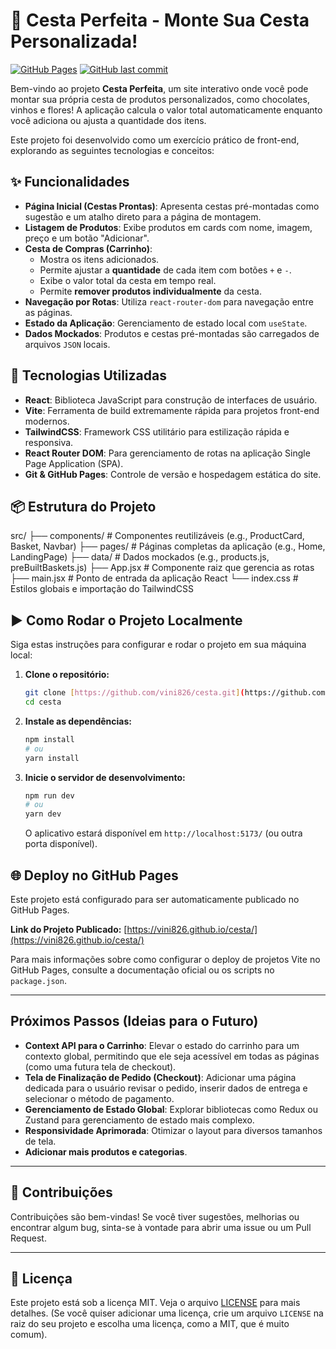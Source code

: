 # 🎁 Cesta Perfeita - Monte Sua Cesta Personalizada!

[![GitHub Pages](https://github.com/vini826/cesta/actions/workflows/github-pages.yml/badge.svg)](https://vini826.github.io/cesta/)
[![GitHub last commit](https://img.shields.io/github/last-commit/vini826/cesta)](https://github.com/vini826/cesta/commits/main)

Bem-vindo ao projeto **Cesta Perfeita**, um site interativo onde você pode montar sua própria cesta de produtos personalizados, como chocolates, vinhos e flores! A aplicação calcula o valor total automaticamente enquanto você adiciona ou ajusta a quantidade dos itens.

Este projeto foi desenvolvido como um exercício prático de front-end, explorando as seguintes tecnologias e conceitos:

## ✨ Funcionalidades

* **Página Inicial (Cestas Prontas)**: Apresenta cestas pré-montadas como sugestão e um atalho direto para a página de montagem.
* **Listagem de Produtos**: Exibe produtos em cards com nome, imagem, preço e um botão "Adicionar".
* **Cesta de Compras (Carrinho)**:
    * Mostra os itens adicionados.
    * Permite ajustar a **quantidade** de cada item com botões `+` e `-`.
    * Exibe o valor total da cesta em tempo real.
    * Permite **remover produtos individualmente** da cesta.
* **Navegação por Rotas**: Utiliza `react-router-dom` para navegação entre as páginas.
* **Estado da Aplicação**: Gerenciamento de estado local com `useState`.
* **Dados Mockados**: Produtos e cestas pré-montadas são carregados de arquivos `JSON` locais.

## 🚀 Tecnologias Utilizadas

* **React**: Biblioteca JavaScript para construção de interfaces de usuário.
* **Vite**: Ferramenta de build extremamente rápida para projetos front-end modernos.
* **TailwindCSS**: Framework CSS utilitário para estilização rápida e responsiva.
* **React Router DOM**: Para gerenciamento de rotas na aplicação Single Page Application (SPA).
* **Git & GitHub Pages**: Controle de versão e hospedagem estática do site.

## 📦 Estrutura do Projeto

src/ ├── components/ # Componentes reutilizáveis (e.g., ProductCard, Basket, Navbar) ├── pages/ # Páginas completas da aplicação (e.g., Home, LandingPage) ├── data/ # Dados mockados (e.g., products.js, preBuiltBaskets.js) ├── App.jsx # Componente raiz que gerencia as rotas ├── main.jsx # Ponto de entrada da aplicação React └── index.css # Estilos globais e importação do TailwindCSS

## ▶️ Como Rodar o Projeto Localmente

Siga estas instruções para configurar e rodar o projeto em sua máquina local:

1.  **Clone o repositório:**
    ```bash
    git clone [https://github.com/vini826/cesta.git](https://github.com/vini826/cesta.git)
    cd cesta
    ```

2.  **Instale as dependências:**
    ```bash
    npm install
    # ou
    yarn install
    ```

3.  **Inicie o servidor de desenvolvimento:**
    ```bash
    npm run dev
    # ou
    yarn dev
    ```
    O aplicativo estará disponível em `http://localhost:5173/` (ou outra porta disponível).

## 🌐 Deploy no GitHub Pages

Este projeto está configurado para ser automaticamente publicado no GitHub Pages.

**Link do Projeto Publicado:**
[https://vini826.github.io/cesta/](https://vini826.github.io/cesta/)

Para mais informações sobre como configurar o deploy de projetos Vite no GitHub Pages, consulte a documentação oficial ou os scripts no `package.json`.

---

## Próximos Passos (Ideias para o Futuro)

* **Context API para o Carrinho**: Elevar o estado do carrinho para um contexto global, permitindo que ele seja acessível em todas as páginas (como uma futura tela de checkout).
* **Tela de Finalização de Pedido (Checkout)**: Adicionar uma página dedicada para o usuário revisar o pedido, inserir dados de entrega e selecionar o método de pagamento.
* **Gerenciamento de Estado Global**: Explorar bibliotecas como Redux ou Zustand para gerenciamento de estado mais complexo.
* **Responsividade Aprimorada**: Otimizar o layout para diversos tamanhos de tela.
* **Adicionar mais produtos e categorias**.

---

## 🤝 Contribuições

Contribuições são bem-vindas! Se você tiver sugestões, melhorias ou encontrar algum bug, sinta-se à vontade para abrir uma issue ou um Pull Request.

---

## 📄 Licença

Este projeto está sob a licença MIT. Veja o arquivo [LICENSE](LICENSE) para mais detalhes. (Se você quiser adicionar uma licença, crie um arquivo `LICENSE` na raiz do seu projeto e escolha uma licença, como a MIT, que é muito comum).

